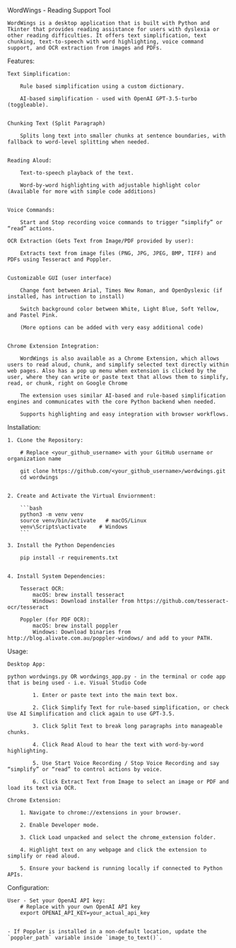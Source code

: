 WordWings - Reading Support Tool

    WordWings is a desktop application that is built with Python and Tkinter that provides reading assistance for users with dyslexia or other reading difficulties. It offers text simplification, text chunking, text-to-speech with word highlighting, voice command support, and OCR extraction from images and PDFs. 


Features:

    Text Simplification:

        Rule based simplification using a custom dictionary.

        AI-based simplification - used with OpenAI GPT-3.5-turbo (toggleable).


    Chunking Text (Split Paragraph)

        Splits long text into smaller chunks at sentence boundaries, with fallback to word-level splitting when needed.


    Reading Aloud:

        Text-to-speech playback of the text.

        Word-by-word highlighting with adjustable highlight color (Available for more with simple code additions)


    Voice Commands:

        Start and Stop recording voice commands to trigger “simplify” or “read” actions.

    OCR Extraction (Gets Text from Image/PDF provided by user):

        Extracts text from image files (PNG, JPG, JPEG, BMP, TIFF) and PDFs using Tesseract and Poppler.


    Customizable GUI (user interface)

        Change font between Arial, Times New Roman, and OpenDyslexic (if installed, has intruction to install)

        Switch background color between White, Light Blue, Soft Yellow, and Pastel Pink.

        (More options can be added with very easy additional code)


    Chrome Extension Integration:

        WordWings is also available as a Chrome Extension, which allows users to read aloud, chunk, and simplify selected text directly within web pages. Also has a pop up menu when extension is clicked by the user, where they can write or paste text that allows them to simplify, read, or chunk, right on Google Chrome

        The extension uses similar AI-based and rule-based simplification engines and communicates with the core Python backend when needed.

        Supports highlighting and easy integration with browser workflows.


Installation:

    1. CLone the Repository:

        # Replace <your_github_username> with your GitHub username or organization name

        git clone https://github.com/<your_github_username>/wordwings.git
        cd wordwings


    2. Create and Activate the Virtual Enviornment:

        ```bash
        python3 -m venv venv
        source venv/bin/activate   # macOS/Linux
        venv\Scripts\activate    # Windows
        ```

    3. Install the Python Dependencies 

        pip install -r requirements.txt

    
    4. Install System Dependencies:

        Tesseract OCR:
            macOS: brew install tesseract
            Windows: Download installer from https://github.com/tesseract-ocr/tesseract
    
        Poppler (for PDF OCR):
            macOS: brew install poppler
            Windows: Download binaries from http://blog.alivate.com.au/poppler-windows/ and add to your PATH.


Usage: 

    Desktop App:

    python wordwings.py OR wordwings_app.py - in the terminal or code app that is being used - i.e. Visual Studio Code

            1. Enter or paste text into the main text box.

            2. Click Simplify Text for rule-based simplification, or check Use AI Simplification and click again to use GPT-3.5.

            3. Click Split Text to break long paragraphs into manageable chunks.

            4. Click Read Aloud to hear the text with word-by-word highlighting.

            5. Use Start Voice Recording / Stop Voice Recording and say “simplify” or “read” to control actions by voice.

            6. Click Extract Text from Image to select an image or PDF and load its text via OCR.

    Chrome Extension:

        1. Navigate to chrome://extensions in your browser.

        2. Enable Developer mode.

        3. Click Load unpacked and select the chrome_extension folder.

        4. Highlight text on any webpage and click the extension to simplify or read aloud.

        5. Ensure your backend is running locally if connected to Python APIs.


Configuration:

    User - Set your OpenAI API key:
        # Replace with your own OpenAI API key
        export OPENAI_API_KEY=your_actual_api_key


    - If Poppler is installed in a non-default location, update the `poppler_path` variable inside `image_to_text()`.

